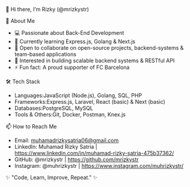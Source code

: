👋 Hi there, I’m Rizky (@mrizkystr)

👀 About Me
- 💻 Passionate about Back-End Development
- 🌱 Currently learning Express.js, Golang & Next.js
- 🤝 Open to collaborate on open-source projects, backend-systems & team-based applications
- 🚀 Interested in building scalable backend systems & RESTful API
- ⚡ Fun fact: A proud supporter of FC Barcelona

🛠️ Tech Stack
- Languages:JavaScript (Node.js), Golang, SQL, PHP
- Frameworks:Express.js, Laravel, React (basic) & Next (basic) 
- Databases:PostgreSQL, MySQL
- Tools & Others:Git, Docker, Postman, Knex.js

📫 How to Reach Me
- Email: muhamadrizkysatria06@gmail.com
- LinkedIn: Muhamad Rizky Satria | https://www.linkedin.com/in/muhamad-rizky-satria-475b37362/
- GitHub: @mrizkystr | https://github.com/mrizkystr
- Instagram: @muhrizkystr | https://www.instagram.com/muhrizkystr/

✨ "Code, Learn, Improve, Repeat." ✨
